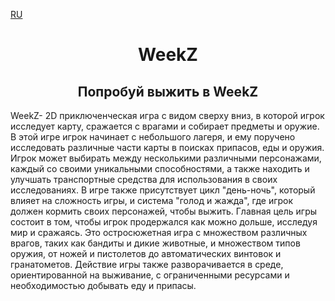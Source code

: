 <a href="https://github.com/DevMugiTeam/WeekZ">RU</a>
<center><h1>WeekZ</h1></center>
<center><h2>Попробуй выжить в WeekZ</h2></center>
WeekZ- 2D приключенческая игра с видом сверху вниз, в которой игрок исследует карту, сражается с врагами и собирает предметы и оружие. В этой игре игрок начинает с небольшого лагеря, и ему поручено исследовать различные части карты в поисках припасов, еды и оружия. Игрок может выбирать между несколькими различными персонажами, каждый со своими уникальными способностями, а также находить и улучшать транспортные средства для использования в своих исследованиях. В игре также присутствует цикл "день-ночь", который влияет на сложность игры, и система "голод и жажда", где игрок должен кормить своих персонажей, чтобы выжить. Главная цель игры состоит в том, чтобы игрок продержался как можно дольше, исследуя мир и сражаясь. Это остросюжетная игра с множеством различных врагов, таких как бандиты и дикие животные, и множеством типов оружия, от ножей и пистолетов до автоматических винтовок и гранатометов. Действие игры также разворачивается в среде, ориентированной на выживание, с ограниченными ресурсами и необходимостью добывать еду и припасы.
